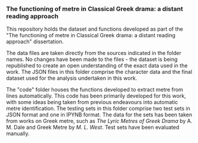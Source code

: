 ### The functioning of metre in Classical Greek drama: a distant reading approach

This repository holds the dataset and functions developed as part of the "The functioning of metre in Classical Greek drama: a distant reading approach" dissertation.

The data files are taken directly from the sources indicated in the folder names. No changes have been made to the files - the dataset is being republished to create an open understanding of the exact data used in the work. The JSON files in this folder comprise the character data and the final dataset used for the analysis undertaken in this work.

The "code" folder houses the functions developed to extract metre from lines automatically. This code has been primarily developed for this work, with some ideas being taken from previous endeavours into automatic metre identification. The testing sets in this folder comprise two test sets in JSON format and one in IPYNB format. The data for the sets has been taken from works on Greek metre, such as *The Lyric Metres of Greek Drama* by A. M. Dale and Greek Metre by *M. L. West*. Test sets have been evaluated manually.


